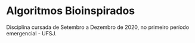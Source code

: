 # Algoritmos Bioinspirados 

Disciplina cursada de Setembro a Dezembro de 2020, no primeiro período emergencial - UFSJ. 


